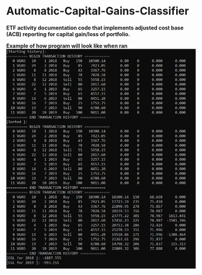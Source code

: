 # Automatic-Capital-Gains-Classifier
**ETF activity documentation code that implements adjusted cost base (ACB) reporting for capital gain/loss of portfolio.**

**Example of how program will look like when ran**
![](images/screenshot.JPG)
